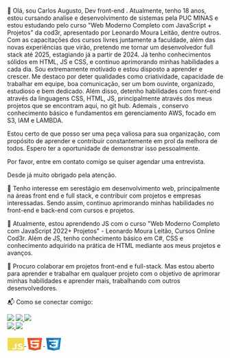 👋 Olá, sou Carlos Augusto, Dev front-end . Atualmente, tenho 18 anos, estou cursando analise e desenvolvimento de sistemas pela PUC MINAS e estou estudando pelo curso "Web Moderno Completo com JavaScript + Projetos" da cod3r, apresentado por Leonardo Moura Leitão, dentre outros. Com as capacitações dos cursos livres juntamente a faculdade, além das novas experiências que virão, pretendo me tornar um desenvolvedor full stack até 2025, estagiando já a partir de 2024. Já tenho conhecimentos sólidos em HTML, JS e CSS, e continuo aprimorando minhas habilidades a cada dia. Sou extremamente motivado e estou disposto a aprender e crescer. 
Me destaco por deter qualidades como  criatividade, capacidade de trabalhar em equipe, boa comunicação, ser um bom ouvinte, organizado, estudioso e bem dedicado. 
Além disso, detenho  habilidades com front-end através da linguagens CSS, HTML, JS, principalmente através dos meus projetos que se encontram aqui, no git hub. Ademais , conservo conhecimento básico e fundamentos em gerenciamento AWS,  focado em S3, IAM e LAMBDA.

Estou certo de que posso ser uma peça valiosa para sua  organização, com propósito de aprender e contribuir constantemente em prol da melhora de todos.
 Espero ter a oportunidade de demonstrar isso pessoalmente.

Por favor, entre em contato comigo se quiser agendar uma entrevista.

Desde já muito obrigado pela atenção.

👀 Tenho interesse em serestágio em  desenvolvimento web, principalmente na áreas front end e   full stack, e contribuir com projetos e empresas interessadas. Sendo assim, continuo aprimorando minhas habilidades no front-end e back-end com cursos e projetos.

🌱 Atualmente, estou aprendendo JS com o curso "Web Moderno Completo com JavaScript 2022+ Projetos" - Leonardo Moura Leitão, Cursos Online Cod3r. Além de JS, tenho conhecimento básico em C#, CSS e conhecimento adquirido na prática de HTML mediante aos meus projetos e avanços.

💞️ Procuro colaborar em projetos front-end e full-stack. Mas estou aberto para aprender e trabalhar em qualquer projeto com o objetivo de aprimorar minhas habilidades e aprender mais, trabalhando com outros desenvolvedores.

📬 Como se conectar comigo:
<div> 
    <a href="https://www.instagram.com/carlosaugusto_12" target="_blank"><img src="https://img.shields.io/badge/-Instagram-%23E4405F?style=for-the-badge&logo=instagram&logoColor=white" target="_blank"></a>
   <a href ="mailto:carlosaugusto042005@gmail.com?subject=&body="><img src="https://img.shields.io/badge/-Gmail-%23333?style=for-the-badge&logo=gmail&logoColor=white" target="_blank"</a>
  <a href="https://www.linkedin.com/in/carlos-augusto-037102256" target="_blank"><img src="https://img.shields.io/badge/-LinkedIn-%230077B5?style=for-the-badge&logo=linkedin&logoColor=white" target="_blank"></a>   
   
<div>
<a href="https://github.com/carlos04js">
<img height="180em"  src="https://github-readme-stats.vercel.app/api?username=carlos04js&show_icons=true&theme=dracula&include_all_commits=true&count_private-false"/>
<img height="180em" src="https://github-readme-stats.vercel.app/api/top-langs/?username=carlos04js&layout=compact&langs_count=16&theme=dracula"/>
</div>

<div style="display: inline_block"><br>
  <img align="center" alt="carlos04-Js" height="30" width="40" src="https://raw.githubusercontent.com/devicons/devicon/master/icons/javascript/javascript-plain.svg">
  <img align="center" alt="Rafa-HTML" height="30" width="40" src="https://raw.githubusercontent.com/devicons/devicon/master/icons/html5/html5-original.svg">
  <img align="center" alt="Rafa-CSS" height="30" width="40" src="https://raw.githubusercontent.com/devicons/devicon/master/icons/css3/css3-original.svg">
 
